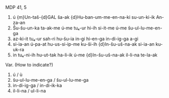 MDP 41, 5
1. ú {m}Un-taš-{d}GAL ša-ak {d}Hu-ban-um-me-en-na-ki su-un-ki-ik An-za-an
2. Šu-šu-un-ka ta-ak-me ú-me tu₄-ur hi-ih si-it-me ú-me šu-ul-lu-me-en-ga
3. az-ki-it tu₄-ur sah-ri hu-šu-ia in-gi hi-en-ga in-di-ig-ga a-gi
4. si-ia-an ú-pa-at hu-us-si-ip-me ku-ši-ih {d}In-šu-uš-na-ak si-ia-an ku-uk-ra
5. in tu₄-ni-ih hu-ut-tak ha-li-ik ú-me {d}In-šu-uš-na-ak il-li-na te-la-ak
 
Var. (How to indicate?)
1. ú / ù
2. šu-ul-lu-me-en-ga / šu-ul-lu-me-ga
3. in-di-ig-ga / in-di-ik-ka
4. il-li-na / ul-li-na
